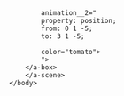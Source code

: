 <!DOCTYPE html>
<html>
    <head>
        <script src="https://aframe.io/releases/1.7.0/aframe.min.js"></script>
    </head>
    <body>
        <a-scene>
        <a-box
            position="0 1 -5"
            depth="2"
            height="2"
            width="2"
            color="tomato"
            animation="
                property: rotation;
                from: 0 0 0;
                to: 0 360 0;
                dur: 2000;
                easing: linear;
                loop: true;
            "
            
            animation__2="
            property: position;
            from: 0 1 -5;
            to: 3 1 -5;
            
            color="tomato">
            ">
        </a-box>
        </a-scene>
    </body>
</html>
